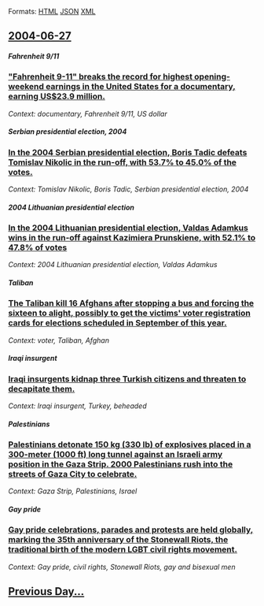 
Formats: [HTML](2004/06/27/index.html)  [JSON](2004/06/27/index.json)  [XML](2004/06/27/index.xml)  

## [2004-06-27](/news/2004/06/27/index.md)

##### Fahrenheit 9/11
### [ "Fahrenheit 9-11" breaks the record for highest opening-weekend earnings in the United States for a documentary, earning US$23.9 million. ](/news/2004/06/27/fahrenheit-9-11-breaks-the-record-for-highest-opening-weekend-earnings-in-the-united-states-for-a-documentary-earning-us-23-9-million.md)
_Context: documentary, Fahrenheit 9/11, US dollar_

##### Serbian presidential election, 2004
### [ In the 2004 Serbian presidential election, Boris Tadic defeats Tomislav Nikolic in the run-off, with 53.7% to 45.0% of the votes. ](/news/2004/06/27/in-the-2004-serbian-presidential-election-boris-tadic-defeats-tomislav-nikolic-in-the-run-off-with-53-7-to-45-0-of-the-votes.md)
_Context: Tomislav Nikolic, Boris Tadic, Serbian presidential election, 2004_

##### 2004 Lithuanian presidential election
### [ In the 2004 Lithuanian presidential election, Valdas Adamkus wins in the run-off against Kazimiera Prunskiene, with 52.1% to 47.8% of votes ](/news/2004/06/27/in-the-2004-lithuanian-presidential-election-valdas-adamkus-wins-in-the-run-off-against-kazimiera-prunskiene-with-52-1-to-47-8-of-votes.md)
_Context: 2004 Lithuanian presidential election, Valdas Adamkus_

##### Taliban
### [ The Taliban kill 16 Afghans after stopping a bus and forcing the sixteen to alight, possibly to get the victims' voter registration cards for elections scheduled in September of this year. ](/news/2004/06/27/the-taliban-kill-16-afghans-after-stopping-a-bus-and-forcing-the-sixteen-to-alight-possibly-to-get-the-victims-voter-registration-cards-f.md)
_Context: voter, Taliban, Afghan_

##### Iraqi insurgent
### [ Iraqi insurgents kidnap three Turkish citizens and threaten to decapitate them. ](/news/2004/06/27/iraqi-insurgents-kidnap-three-turkish-citizens-and-threaten-to-decapitate-them.md)
_Context: Iraqi insurgent, Turkey, beheaded_

##### Palestinians
### [ Palestinians detonate 150&nbsp;kg (330&nbsp;lb) of explosives placed in a 300-meter (1000&nbsp;ft) long tunnel against an Israeli army position in the Gaza Strip. 2000 Palestinians rush into the streets of Gaza City to celebrate. ](/news/2004/06/27/palestinians-detonate-150-nbsp-kg-330-nbsp-lb-of-explosives-placed-in-a-300-meter-1000-nbsp-ft-long-tunnel-against-an-israeli-army-posi.md)
_Context: Gaza Strip, Palestinians, Israel_

##### Gay pride
### [ Gay pride celebrations, parades and protests are held globally, marking the 35th anniversary of the Stonewall Riots, the traditional birth of the modern LGBT civil rights movement. ](/news/2004/06/27/gay-pride-celebrations-parades-and-protests-are-held-globally-marking-the-35th-anniversary-of-the-stonewall-riots-the-traditional-birth.md)
_Context: Gay pride, civil rights, Stonewall Riots, gay and bisexual men_

## [Previous Day...](/news/2004/06/26/index.md)

